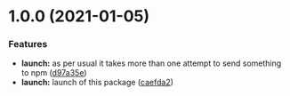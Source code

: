 # 1.0.0 (2021-01-05)


### Features

* **launch:** as per usual it takes more than one attempt to send something to npm ([d97a35e](https://github.com/itstheandre/isMediaQuery/commit/d97a35e324913a58c00f7521e0413ea356262dd5))
* **launch:** launch of this package ([caefda2](https://github.com/itstheandre/isMediaQuery/commit/caefda2075daf0f2683a602bc31df99dc342d2c9))
